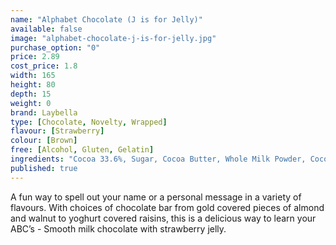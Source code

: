 ```yaml
---
name: "Alphabet Chocolate (J is for Jelly)"
available: false
image: "alphabet-chocolate-j-is-for-jelly.jpg"
purchase_option: "0"
price: 2.89
cost_price: 1.8
width: 165
height: 80
depth: 15
weight: 0
brand: Laybella
type: [Chocolate, Novelty, Wrapped]
flavour: [Strawberry]
colour: [Brown]
free: [Alcohol, Gluten, Gelatin]
ingredients: "Cocoa 33.6%, Sugar, Cocoa Butter, Whole Milk Powder, Cocoa Mass, Soy Lecithin, Flavouring: Natural Vanilla, Glucose-Fructose Syrup, Sugar, Gelatine, Citric Acid, Acid Regulator, Sodium Citrates, Acetic Acid, Flavouring, Colours, Carmines, Curcumin"
published: true
---
```

A fun way to spell out your name or a personal message in a variety of flavours. With choices of chocolate bar from gold covered pieces of almond and walnut to yoghurt covered raisins, this is a delicious way to learn your ABC’s - Smooth milk chocolate with strawberry jelly.